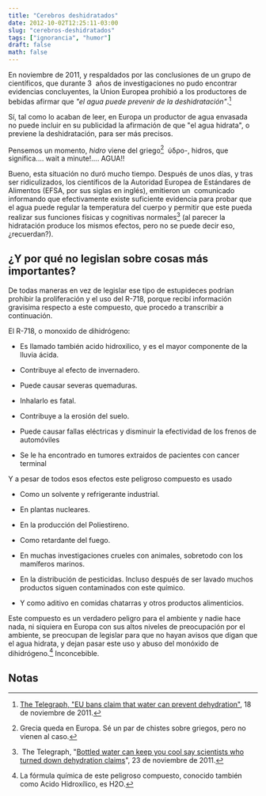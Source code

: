```yaml
---
title: "Cerebros deshidratados"
date: 2012-10-02T12:25:11-03:00
slug: "cerebros-deshidratados"
tags: ["ignorancia", "humor"]
draft: false
math: false
---
```


En noviembre de 2011, y respaldados por las conclusiones de un grupo de
científicos, que durante 3  años de investigaciones no pudo encontrar
evidencias concluyentes, la Union Europea prohibió a los productores de
bebidas afirmar que *"el agua puede prevenir de la
deshidratación"*.[^1]

Sí, tal como lo acaban de leer, en Europa un productor de agua envasada
no puede incluir en su publicidad la afirmación de que "el agua
hidrata", o previene la deshidratación, para ser más precisos.

Pensemos un momento, *hidro* viene del griego[^2]  ὑδρο-, hidros, que
significa\.... wait a minute!\.... AGUA!!

Bueno, esta situación no duró mucho tiempo. Después de unos días, y tras
ser ridiculizados, los científicos de la Autoridad Europea de Estándares
de Alimentos (EFSA, por sus siglas en inglés), emitieron un  comunicado
informando que efectivamente existe suficiente evidencia para probar que
el agua puede regular la temperatura del cuerpo y permitir que este
pueda realizar sus funciones físicas y cognitivas normales[^3] (al
parecer la hidratación produce los mismos efectos, pero no se puede
decir eso, ¿recuerdan?).

## ¿Y por qué no legislan sobre cosas más importantes? 

De todas maneras en vez de legislar ese tipo de estupideces podrían
prohibir la proliferación y el uso del R-718, porque recibí información
gravisima respecto a este compuesto, que procedo a transcribir a
continuación.

El R-718, o monoxido de dihidrógeno:

-   Es llamado también acido hidroxilico, y es el mayor componente de la
    lluvia ácida.

-   Contribuye al efecto de invernadero.

-   Puede causar severas quemaduras.

-   Inhalarlo es fatal.

-   Contribuye a la erosión del suelo.

-   Puede causar fallas eléctricas y disminuir la efectividad de los
    frenos de automóviles

-   Se le ha encontrado en tumores extraidos de pacientes con cancer
    terminal

Y a pesar de todos esos efectos este peligroso compuesto es usado

-   Como un solvente y refrigerante industrial.

-   En plantas nucleares.

-   En la producción del Poliestireno.

-   Como retardante del fuego.

-   En muchas investigaciones crueles con animales, sobretodo con los
    mamíferos marinos.

-   En la distribución de pesticidas. Incluso después de ser lavado
    muchos productos siguen contaminados con este químico.

-   Y como aditivo en comidas chatarras y otros productos alimenticios.

Este compuesto es un verdadero peligro para el ambiente y nadie hace
nada, ni siquiera en Europa con sus altos niveles de preocupación por el
ambiente, se preocupan de legislar para que no hayan avisos que digan
que el agua hidrata, y dejan pasar este uso y abuso del monóxido de
dihidrógeno.[^4] Inconcebible.

Notas
-----

[^1]: [The Telegraph, "EU bans claim that water can prevent
dehydration"](http://www.telegraph.co.uk/news/worldnews/europe/eu/8897662/EU-bans-claim-that-water-can-prevent-dehydration.html),
18 de noviembre de 2011. 
[^2]: Grecia queda en Europa. Sé un par de
chistes sobre griegos, pero no vienen al caso. 
[^3]:  The Telegraph, "[Bottled water can keep you cool say scientists who turned down
dehydration claims](http://www.telegraph.co.uk/science/science-news/8907546/Bottled-water-can-keep-you-cool-say-scientists-who-turned-down-dehydration-claims.html)", 23
de noviembre de 2011. 
[^4]: La fórmula química de este peligroso
compuesto, conocido también como Acido Hidroxílico, es H2O.

